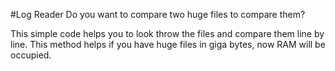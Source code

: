 #Log Reader
Do you want to compare two huge files to compare them?

This simple code helps you to look throw the files and compare them line by line.
This method helps if you have huge files in giga bytes, now RAM will be occupied.
 